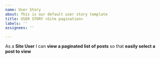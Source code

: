 ```yaml
---
name: User Story
about: This is our default user story template
title: USER STORY <Site pagination>
labels: ''
assignees: ''

---
```


As a **Site User** I can **view a paginated list of posts** so that **easily select a post to view**
